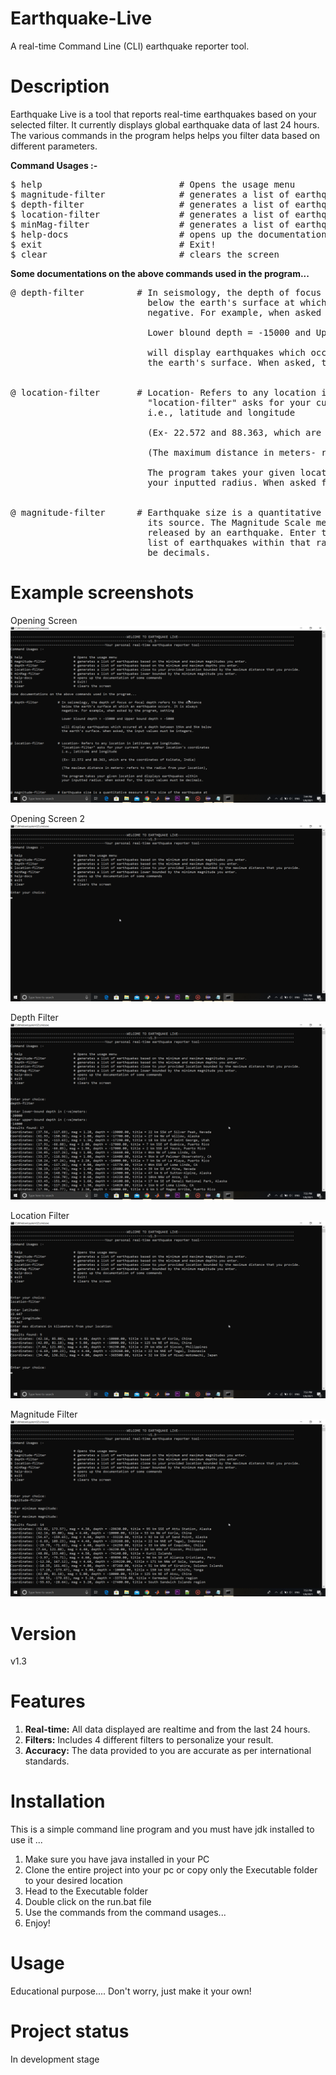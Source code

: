 # Earthquake-Live
A real-time Command Line (CLI) earthquake reporter tool.

# Description
Earthquake Live is a tool that reports real-time earthquakes based on your selected filter. It currently displays global earthquake data of last 24 hours. The various commands in the program helps helps you filter data based on different parameters.

**Command Usages :-**
<pre>
$ help                          # Opens the usage menu  
$ magnitude-filter              # generates a list of earthquakes based on the minimum and maximum magnitudes you enter.  
$ depth-filter                  # generates a list of earthquakes based on the minimum and maximum depths you enter.  
$ location-filter               # generates a list of earthquakes close to your provided location bounded by the maximum distance that you provide.  
$ minMag-filter                 # generates a list of earthquakes lower bounded by the minimum magnitude you enter.  
$ help-docs                     # opens up the documentation of some commands  
$ exit                          # Exit!  
$ clear                         # clears the screen  
</pre>
**Some documentations on the above commands used in the program...**
<pre>
@ depth-filter          # In seismology, the depth of focus or focal depth refers to the distance
                          below the earth's surface at which an earthquake occurs. It is always
                          negative. For example, when asked by the program, setting

                          Lower blound depth = -15000 and Upper bound depth = -5000

                          will display earthquakes which occured at a depth between 15km and 5km below
                          the earth's surface. When asked, the input values must be integers.


@ location-filter       # Location- Refers to any location in latitudes and longitudes.
                          "location-filter" asks for your current or any other location's coordinates
                          i.e., latitude and longitude

                          (Ex- 22.572 and 88.363, which are the coordinates of Kolkata, India)

                          (The maximum distance in meters- refers to the radius from your location),

                          The program takes your given location and displays earthquakes within
                          your inputted radius. When asked for, the input values must be decimals.


@ magnitude-filter      # Earthquake size is a quantitative measure of the size of the earthquake at
                          its source. The Magnitude Scale measures the amount of seismic energy
                          released by an earthquake. Enter the minimum and maximum magnitudes to get
                          list of earthquakes within that range. When asked, the input values must
                          be decimals.
</pre>      

# Example screenshots
Opening Screen
![Opening screen](https://github.com/Nawaz2000/Earthquake-Live/blob/master/Screenshots/Menu.png)

Opening Screen 2
![Opening screen](https://github.com/Nawaz2000/Earthquake-Live/blob/master/Screenshots/choice.png)

Depth Filter
![Opening screen](https://github.com/Nawaz2000/Earthquake-Live/blob/master/Screenshots/depth-filter.png)

Location Filter
![Opening screen](https://github.com/Nawaz2000/Earthquake-Live/blob/master/Screenshots/location-filter.png)

Magnitude Filter
![Opening screen](https://github.com/Nawaz2000/Earthquake-Live/blob/master/Screenshots/magnitude-filter.png)

# Version
v1.3

# Features
1. **Real-time:** All data displayed are realtime and from the last 24 hours.
2. **Filters:** Includes 4 different filters to personalize your result.
3. **Accuracy:** The data provided to you are accurate as per international standards.

# Installation
This is a simple command line program and you must have jdk installed to use it
...
1. Make sure you have java installed in your PC
2. Clone the entire project into your pc or copy only the Executable folder to your desired location
3. Head to the Executable folder
6. Double click on the run.bat file
7. Use the commands from the command usages...
8. Enjoy!

# Usage
Educational purpose....
Don't worry, just make it your own!

# Project status
In development stage
